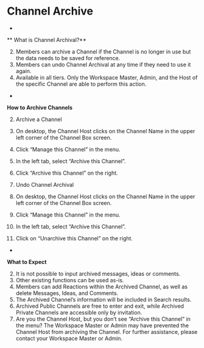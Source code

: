 # Channel Archive

 

 

*

** What is Channel Archival?**
   

2. Members can archive a Channel if the Channel is no longer in use but the data needs to be saved for reference.
4. Members can undo Channel Archival at any time if they need to use it again.
6.  Available in all tiers. Only the Workspace Master, Admin, and the Host of the specific Channel are able to perform this action.  
  
 
     

 

*

**How to Archive Channels**
   

2. Archive a Channel
2. On desktop, the Channel Host clicks on the Channel Name in the upper left corner of the Channel Box screen.
4. Click “Manage this Channel” in the menu.
6. In the left tab, select “Archive this Channel”.
8. Click “Archive this Channel” on the right.
     

2. Undo Channel Archival
2. On desktop, the Channel Host clicks on the Channel Name in the upper left corner of the Channel Box screen.
4. Click “Manage this Channel” in the menu.
6. In the left tab, select “Archive this Channel”.
8.  Click on “Unarchive this Channel” on the right.  
  
 
      

 

*

**What to Expect**
   

   2. It is not possible to input archived messages, ideas or comments.
 4. Other existing functions can be used as-is.
  2. Members can add Reactions within the Archived Channel, as well as delete Messages, Ideas, and Comments.
  8. The Archived Channel’s information will be included in Search results.
 10. Archived Public Channels are free to enter and exit, while Archived Private Channels are accessible only by invitation.
 12. Are you the Channel Host, but you don’t see “Archive this Channel” in the menu? The Workspace Master or Admin may have prevented the Channel Host from archiving the Channel. For further assistance, please contact your Workspace Master or Admin.
  